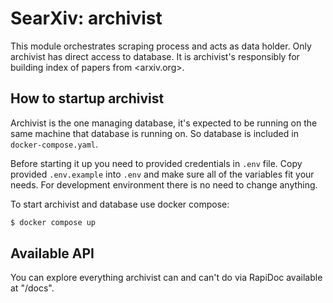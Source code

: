 # SearXiv: archivist

This module orchestrates scraping process and acts as data holder. Only
archivist has direct access to database. It is archivist's responsibly for
building index of papers from <arxiv.org>.

## How to startup archivist

Archivist is the one managing database, it's expected to be running on the same
machine that database is running on. So database is included in
`docker-compose.yaml`.

Before starting it up you need to provided credentials in `.env` file. Copy
provided `.env.example` into `.env` and make sure all of the variables fit your
needs. For development environment there is no need to change anything.

To start archivist and database use docker compose:

```sh
$ docker compose up
```
## Available API

You can explore everything archivist can and can't do via RapiDoc available at
"/docs".
